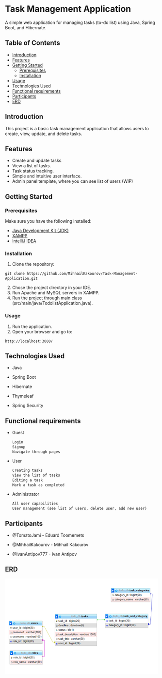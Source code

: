# Task Management Application

A simple web application for managing tasks (to-do list) using Java, Spring Boot, and Hibernate.

## Table of Contents
- [Introduction](#introduction)
- [Features](#features)
- [Getting Started](#getting-started)
  - [Prerequisites](#prerequisites)
  - [Installation](#installation)
- [Usage](#usage)
- [Technologies Used](#technologies-used)
- [Functional requirements](#Functional-requirements)
- [Participants](#Participants)
- [ERD](#ERD)

## Introduction

This project is a basic task management application that allows users to create, view, update, and delete tasks.

## Features

- Create and update tasks.
- View a list of tasks.
- Task status tracking.
- Simple and intuitive user interface.
- Admin panel template, where you can see list of users (WIP)

## Getting Started

### Prerequisites

Make sure you have the following installed:

- [Java Development Kit (JDK)](https://www.oracle.com/java/technologies/javase-downloads.html)
- [XAMPP](https://www.apachefriends.org/ru/index.html)
- [IntelliJ IDEA](https://www.jetbrains.com/idea/)

### Installation

   1. Clone the repository:
   ```
   git clone https://github.com/MihhailKakourov/Task-Management-Application.git
   ```
   2. Chose the project directory in your IDE.
   3. Run Apache and MySQL servers in XAMPP.
   4. Run the project through main class (src/main/java/TodolistApplication.java).
### Usage
   1. Run the application.
   2. Open your browser and go to:
   ```
   http://localhost:3000/
   ```
## Technologies Used
   - Java

   - Spring Boot

   - Hibernate

   - Thymeleaf
     
   - Spring Security 

## Functional requirements
- Guest
    ```
    Login
    Signup
    Navigate through pages
    ```
- User
    ```
    Creating tasks
    View the list of tasks
    Editing a task
    Mark a task as completed
    ```
- Administrator
    ```
    All user capabilities
    User management (see list of users, delete user, add new user)
    ```

## Participants
   - @TomatoJami - Eduard Toomemets

   - @MihhailKakourov - Mihhail Kakourov

   - @IvanAntipov777 - Ivan Antipov
## ERD
![ERD](https://github.com/MihhailKakourov/Task-Management-Application/blob/master/ERD.PNG)
